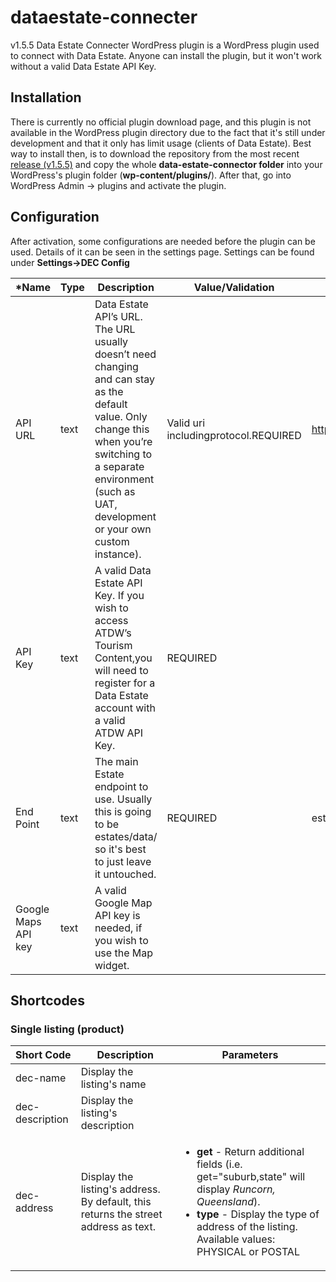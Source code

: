 # dataestate-connecter
v1.5.5
Data Estate Connecter WordPress plugin is a WordPress plugin used to connect with Data Estate. Anyone can install the plugin, but it won't work without a valid Data Estate API Key. 

## Installation
There is currently no official plugin download page, and this plugin is not available in the WordPress plugin directory due to the fact that it's still under development and that it only has limit usage (clients of Data Estate). Best way to install then, is to download the repository from the most recent [release (v1.5.5)](https://github.com/DataEstate/dataestate-connecter/archive/1.5.5.zip) and copy the whole **data-estate-connector folder** into your WordPress's plugin folder (**wp-content/plugins/**). After that, go into WordPress Admin -> plugins and activate the plugin. 

## Configuration
After activation, some configurations are needed before the plugin can be used. Details of it can be seen in the settings page. Settings can be found under **Settings->DEC Config**

|*Name	| Type	| Description	| Value/Validation	| Default |
|-------|-------|-------------|-------------------|---------|
|API URL |	text |	Data Estate API’s URL. The URL usually doesn’t need changing and can stay as the default value. Only change this when you’re switching to a separate environment (such as UAT, development or your own custom instance). | Valid uri includingprotocol.REQUIRED	| http://api.dataestate.net/v1/|
|API Key |	text |	A valid Data Estate API Key. If you wish to access ATDW’s Tourism Content,you will need to register for a Data Estate account with a valid ATDW API Key.|	REQUIRED	|
|End Point | text	| The main Estate endpoint to use. Usually this is going to be estates/data/ so it's best to just leave it untouched.	|REQUIRED	|estates/data/|
|Google Maps API key	|text	|A valid Google Map API key is needed, if you wish to use the Map widget.	|	| |

## Shortcodes
### Single listing (product)
| Short Code | Description | Parameters |
|------------|-------------|------------|
|dec-name | Display the listing's name ||
|dec-description | Display the listing's description | |
|dec-address | Display the listing's address. By default, this returns the street address as text.| <ul><li><strong>get</strong> - Return additional fields (i.e. get="suburb,state" will display <em>Runcorn, Queensland</em>).</li><li><strong>type</strong> - Display the type of address of the listing. Available values: PHYSICAL or POSTAL</li></ul>|
